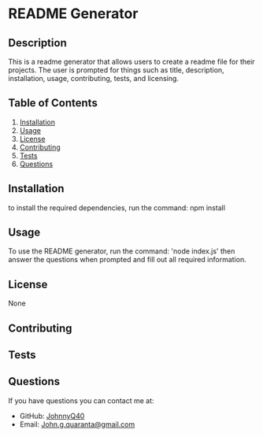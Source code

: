 

# README Generator

## Description

This is a readme generator that allows users to create a readme file for their projects. The user is prompted for things such as title, description, installation, usage, contributing, tests, and licensing. 

## Table of Contents

1. [Installation](#installation)
2. [Usage](#usage)
3. [License](#license)
4. [Contributing](#contributing)
5. [Tests](#tests)
6. [Questions](#questions)
## Installation

to install the required dependencies, run the command: npm install

## Usage
To use the README generator, run the command: 'node index.js' then answer the questions when prompted and fill out all required information.

## License
None

## Contributing


## Tests


## Questions

If you have questions you can contact me at:
- GitHub: [JohnnyQ40](https://github.com/JohnnyQ40)
- Email: John.g.quaranta@gmail.com
